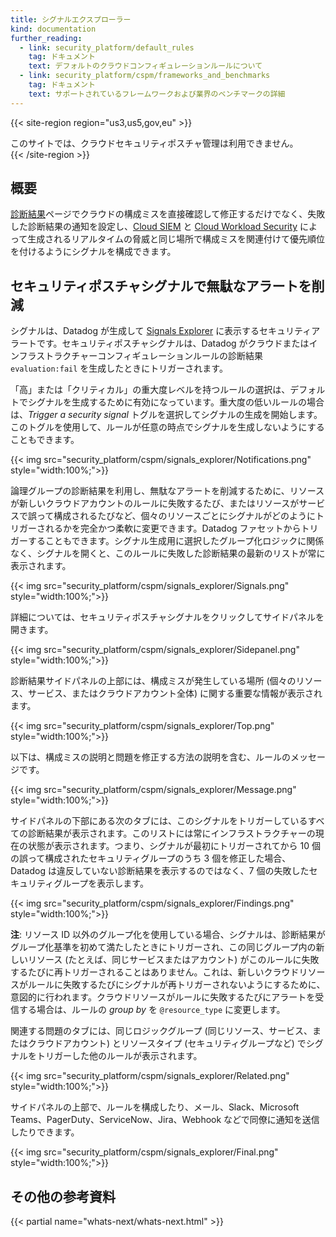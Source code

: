 ```yaml
---
title: シグナルエクスプローラー
kind: documentation
further_reading:
  - link: security_platform/default_rules
    tag: ドキュメント
    text: デフォルトのクラウドコンフィギュレーションルールについて
  - link: security_platform/cspm/frameworks_and_benchmarks
    tag: ドキュメント
    text: サポートされているフレームワークおよび業界のベンチマークの詳細
---
```

{{< site-region region="us3,us5,gov,eu" >}}
<div class="alert alert-warning">
このサイトでは、クラウドセキュリティポスチャ管理は利用できません。
</div>
{{< /site-region >}}

## 概要

[診断結果][1]ページでクラウドの構成ミスを直接確認して修正するだけでなく、失敗した診断結果の通知を設定し、[Cloud SIEM][2] と [Cloud Workload Security][3] によって生成されるリアルタイムの脅威と同じ場所で構成ミスを関連付けて優先順位を付けるようにシグナルを構成できます。

## セキュリティポスチャシグナルで無駄なアラートを削減

シグナルは、Datadog が生成して [Signals Explorer][4] に表示するセキュリティアラートです。セキュリティポスチャシグナルは、Datadog がクラウドまたはインフラストラクチャーコンフィギュレーションルールの診断結果 `evaluation:fail` を生成したときにトリガーされます。

「高」または「クリティカル」の重大度レベルを持つルールの選択は、デフォルトでシグナルを生成するために有効になっています。重大度の低いルールの場合は、*Trigger a security signal* トグルを選択してシグナルの生成を開始します。このトグルを使用して、ルールが任意の時点でシグナルを生成しないようにすることもできます。

{{< img src="security_platform/cspm/signals_explorer/Notifications.png" style="width:100%;">}}

論理グループの診断結果を利用し、無駄なアラートを削減するために、リソースが新しいクラウドアカウントのルールに失敗するたび、またはリソースがサービスで誤って構成されるたびなど、個々のリソースごとにシグナルがどのようにトリガーされるかを完全かつ柔軟に変更できます。Datadog ファセットからトリガーすることもできます。シグナル生成用に選択したグループ化ロジックに関係なく、シグナルを開くと、このルールに失敗した診断結果の最新のリストが常に表示されます。

{{< img src="security_platform/cspm/signals_explorer/Signals.png" style="width:100%;">}}

詳細については、セキュリティポスチャシグナルをクリックしてサイドパネルを開きます。

{{< img src="security_platform/cspm/signals_explorer/Sidepanel.png" style="width:100%;">}}

診断結果サイドパネルの上部には、構成ミスが発生している場所 (個々のリソース、サービス、またはクラウドアカウント全体) に関する重要な情報が表示されます。

{{< img src="security_platform/cspm/signals_explorer/Top.png" style="width:100%;">}}

以下は、構成ミスの説明と問題を修正する方法の説明を含む、ルールのメッセージです。

{{< img src="security_platform/cspm/signals_explorer/Message.png" style="width:100%;">}}

サイドパネルの下部にある次のタブには、このシグナルをトリガーしているすべての診断結果が表示されます。このリストには常にインフラストラクチャーの現在の状態が表示されます。つまり、シグナルが最初にトリガーされてから 10 個の誤って構成されたセキュリティグループのうち 3 個を修正した場合、Datadog は違反していない診断結果を表示するのではなく、7 個の失敗したセキュリティグループを表示します。

{{< img src="security_platform/cspm/signals_explorer/Findings.png" style="width:100%;">}}

**注**: リソース ID 以外のグループ化を使用している場合、シグナルは、診断結果がグループ化基準を初めて満たしたときにトリガーされ、この同じグループ内の新しいリソース (たとえば、同じサービスまたはアカウント) がこのルールに失敗するたびに再トリガーされることはありません。これは、新しいクラウドリソースがルールに失敗するたびにシグナルが再トリガーされないようにするために、意図的に行われます。クラウドリソースがルールに失敗するたびにアラートを受信する場合は、ルールの *group by* を `@resource_type` に変更します。

関連する問題のタブには、同じロジックグループ (同じリソース、サービス、またはクラウドアカウント) とリソースタイプ (セキュリティグループなど) でシグナルをトリガーした他のルールが表示されます。

{{< img src="security_platform/cspm/signals_explorer/Related.png" style="width:100%;">}}

サイドパネルの上部で、ルールを構成したり、メール、Slack、Microsoft Teams、PagerDuty、ServiceNow、Jira、Webhook などで同僚に通知を送信したりできます。

{{< img src="security_platform/cspm/signals_explorer/Final.png" style="width:100%;">}}

## その他の参考資料

{{< partial name="whats-next/whats-next.html" >}}

[1]: https://docs.datadoghq.com/ja/security_platform/cspm/findings/
[2]: https://docs.datadoghq.com/ja/security_platform/security_monitoring/
[3]: https://docs.datadoghq.com/ja/security_platform/cloud_workload_security/
[4]: https://docs.datadoghq.com/ja/security_platform/explorer